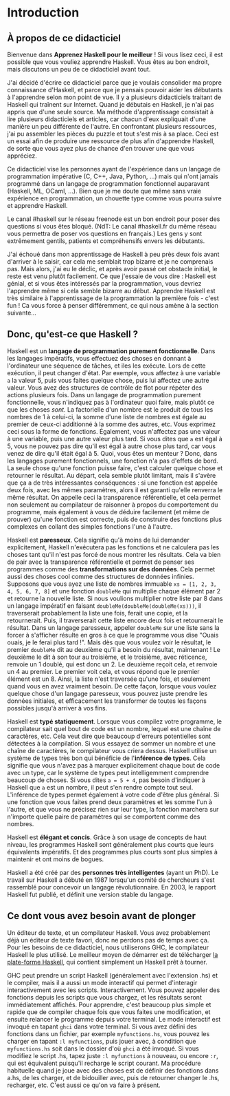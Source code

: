 Introduction
============

À propos de ce didacticiel
--------------------------

Bienvenue dans **Apprenez Haskell pour le meilleur** ! Si vous lisez ceci, il
est possible que vous vouliez apprendre Haskell. Vous êtes au bon endroit, mais
discutons un peu de ce didacticiel avant tout.

J'ai décidé d'écrire ce didacticiel parce que je voulais consolider ma propre
connaissance d'Haskell, et parce que je pensais pouvoir aider les débutants à
l'apprendre selon mon point de vue. Il y a plusieurs didacticiels traitant de
Haskell qui traînent sur Internet. Quand je débutais en Haskell, je n'ai pas
appris que d'une seule source. Ma méthode d'apprentissage consistait à lire
plusieurs didacticiels et articles, car chacun d'eux expliquait d'une manière
un peu différente de l'autre. En confrontant plusieurs ressources, j'ai pu
assembler les pièces du puzzle et tout s'est mis à sa place. Ceci est un essai
afin de produire une ressource de plus afin d'apprendre Haskell, de sorte que
vous ayez plus de chance d'en trouver une que vous appréciez.

Ce didacticiel vise les personnes ayant de l'expérience dans un langage de
programmation impérative (C, C++, Java, Python, …) mais qui n'ont jamais
programmé dans un langage de programmation fonctionnel auparavant (Haskell, ML,
OCaml, …). Bien que je me doute que même sans vraie expérience en
programmation, un chouette type comme vous pourra suivre et apprendre Haskell.

Le canal #haskell sur le réseau freenode est un bon endroit pour poser des
questions si vous êtes bloqué. (NdT: Le canal #haskell.fr du même réseau vous
permettra de poser vos questions en français.) Les gens y sont extrêmement
gentils, patients et compréhensifs envers les débutants.

J'ai échoué dans mon apprentissage de Haskell à peu près deux fois avant
d'arriver à le saisir, car cela me semblait trop bizarre et je ne comprenais
pas. Mais alors, j'ai eu le déclic, et après avoir passé cet obstacle initial,
le reste est venu plutôt facilement. Ce que j'essaie de vous dire : Haskell est
génial, et si vous êtes intéressés par la programmation, vous devriez
l'apprendre même si cela semble bizarre au début. Apprendre Haskell est très
similaire à l'apprentissage de la programmation la première fois - c'est fun !
Ca vous force à penser différemment, ce qui nous amène à la section suivante…

Donc, qu'est-ce que Haskell ?
-----------------------------

Haskell est un **langage de programmation purement fonctionnelle**. Dans les
langages impératifs, vous effectuez des choses en donnant à l'ordinateur une
séquence de tâches, et iles les exécute. Lors de cette exécution, il peut
changer d'état. Par exemple, vous affectez à une variable `a` la valeur 5, puis
vous faites quelque chose, puis lui affectez une autre valeur. Vous avez des
structures de contrôle de flot pour répéter des actions plusieurs fois. Dans un
langage de programmation purement fonctionnelle, vous n'indiquez pas à
l'ordinateur quoi faire, mais plutôt ce que les choses *sont*. La factorielle
d'un nombre est le produit de tous les nombres de 1 à celui-ci, la somme d'une
liste de nombres est égale au premier de ceux-ci additionné à la somme des
autres, etc. Vous exprimez ceci sous la forme de fonctions. Également, vous
n'affectez pas une valeur à une variable, puis une autre valeur plus tard. Si
vous dites que `a` est égal à 5, vous ne pouvez pas dire qu'il est égal à autre
chose plus tard, car vous venez de dire qu'il était égal à 5. Quoi, vous êtes
un menteur ? Donc, dans les langages purement fonctionnels, une fonction n'a
pas d'effets de bord. La seule chose qu'une fonction puisse faire, c'est
calculer quelque chose et retourner le résultat. Au départ, cela semble plutôt
limitant, mais il s'avère que ça a de très intéressantes conséquences : si une
fonction est appelée deux fois, avec les mêmes paramètres, alors il est garanti
qu'elle renverra le même résultat. On appelle ceci la transparence
référentielle, et cela permet non seulement au compilateur de raisonner à
propos du comportement du programme, mais également à vous de déduire
facilement (et même de prouver) qu'une fonction est correcte, puis de
construire des fonctions plus complexes en collant des simples fonctions l'une
à l'autre.

Haskell est **paresseux**. Cela signifie qu'à moins de lui demander
explicitement, Haskell n'exécutera pas les fonctions et ne calculera pas les
choses tant qu'il n'est pas forcé de nous montrer les résultats. Cela va bien
de pair avec la transparence référentielle et permet de penser ses programmes
comme des **transformations sur des données**. Cela permet aussi des choses
cool comme des structures de données infinies. Supposons que vous ayez une
liste de nombres immuable `xs = [1, 2, 3, 4, 5, 6, 7, 8]` et une fonction
`doubleMe` qui multiplie chaque élément par 2 et retourne la nouvelle liste.
Si nous voulions multiplier notre liste par 8 dans un langage impératif en
faisant `doubleMe(doubleMe(doubleMe(xs)))`, il traverserait probablement la
liste une fois, ferait une copie, et la retournerait. Puis, il traverserait
cette liste encore deux fois et retournerait le résultat. Dans un langage
paresseux, appeler `doubleMe` sur une liste sans la forcer à s'afficher résulte
en gros à ce que le programme vous dise "Ouais ouais, je le ferai plus tard !".
Mais dès que vous voulez voir le résultat, le premier `doubleMe` dit au
deuxième qu'il a besoin du résultat, maintenant ! Le deuxième le dit à son tour
au troisième, et le troisième, avec réticence, renvoie un 1 doublé, qui est
donc un 2. Le deuxième reçoit cela, et renvoie un 4 au premier. Le premier voit
cela, et vous répond que le premier élément est un 8. Ainsi, la liste n'est
traversée qu'une fois, et seulement quand vous en avez vraiment besoin. De
cette façon, lorsque vous voulez quelque chose d'un langage paresseux, vous
pouvez juste prendre les données initiales, et efficacement les transformer de
toutes les façons possibles jusqu'à arriver à vos fins.

Haskell est **typé statiquement**. Lorsque vous compilez votre programme, le
compilateur sait quel bout de code est un nombre, lequel est une chaîne de
caractères, etc. Cela veut dire que beaucoup d'erreurs potentielles sont
détectées à la compilation. Si vous essayez de sommer un nombre et une chaîne
de caractères, le compilateur vous criera dessus. Haskell utilise un système de
types très bon qui bénéficie de l'**inférence de types**. Cela signifie que
vous n'avez pas à marquer explicitement chaque bout de code avec un type, car
le système de types peut intelligemment comprendre beaucoup de choses. Si vous
dites `a = 5 + 4`, pas besoin d'indiquer à Haskell que `a` est un nombre, il
peut s'en rendre compte tout seul. L'inférence de types permet également à
votre code d'être plus général. Si une fonction que vous faites prend deux
paramètres et les somme l'un à l'autre, et que vous ne précisez rien sur leur
type, la fonction marchera sur n'importe quelle paire de paramètres qui se
comportent comme des nombres.

Haskell est **élégant et concis**. Grâce à son usage de concepts de haut
niveau, les programmes Haskell sont généralement plus courts que leurs
équivalents impératifs. Et des programmes plus courts sont plus simples à
maintenir et ont moins de bogues.

Haskell a été créé par des **personnes très intelligentes** (ayant un PhD). Le
travail sur Haskell a débuté en 1987 lorsqu'un comité de chercheurs s'est
rassemblé pour concevoir un langage révolutionnaire. En 2003, le rapport
Haskell fut publié, et définit une version stable du langage.

Ce dont vous avez besoin avant de plonger
-----------------------------------------

Un éditeur de texte, et un compilateur Haskell. Vous avez probablement déjà un
éditeur de texte favori, donc ne perdons pas de temps avec ça. Pour les besoins
de ce didacticiel, nous utiliserons GHC, le compilateur Haskell le plus
utilisé. Le meilleur moyen de démarrer est de télécharger [la plate-forme
Haskell](http://hackage.haskell.org/platform/), qui contient simplement un
Haskell prêt à tourner.

GHC peut prendre un script Haskell (généralement avec l'extension .hs) et le
compiler, mais il a aussi un mode interactif qui permet d'interagir
interactivement avec les scripts. Interactivement. Vous pouvez appeler des
fonctions depuis les scripts que vous chargez, et les résultats seront
immédiatement affichés. Pour apprendre, c'est beaucoup plus simple et rapide
que de compiler chaque fois que vous faites une modification, et ensuite
relancer le programme depuis votre terminal. Le mode interactif est invoqué en
tapant `ghci` dans votre terminal. Si vous avez défini des fonctions dans un
fichier, par exemple `myfunctions.hs`, vous pouvez les charger en tapant `:l
myfunctions`, puis jouer avec, à condition que `myfunctions.hs` soit dans le
dossier d'où `ghci` a été invoqué. Si vous modifiez le script .hs, tapez juste
`:l myfunctions` à nouveau, ou encore `:r`, qui est équivalent puisqu'il
recharge le script courant. Ma procédure habituelle quand je joue avec des
choses est de définir des fonctions dans a.hs, de les charger, et de bidouiller
avec, puis de retourner changer le .hs, recharger, etc. C'est aussi ce qu'on va
faire à présent.
